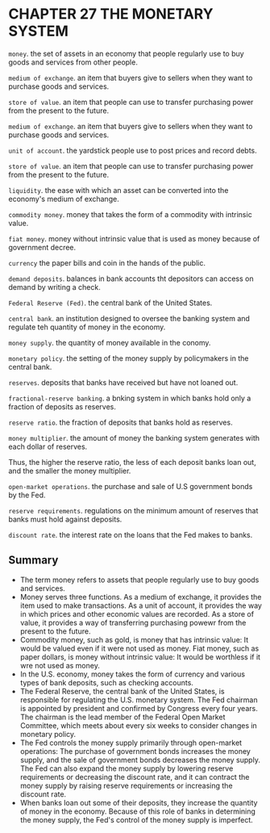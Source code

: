 # CHAPTER 27 THE MONETARY SYSTEM



`money`. the set of assets in an economy that people regularly use to buy goods and services from other people.

`medium of exchange`. an item that buyers give to sellers when they want to purchase goods and services.

`store of value`. an item that people can use to transfer purchasing power from the present to the future.

`medium of exchange`. an item that buyers give to sellers when they want to purchase goods and services.

`unit of account`. the yardstick people use to post prices and record debts.

`store of value`. an item that people can use to transfer purchasing power from the present to the future.

`liquidity`. the ease with which an asset can be converted into the economy's medium of exchange.

`commodity money`. money that takes the form of a commodity with intrinsic value.

`fiat money`. money without intrinsic value that is used as money because of government decree.

`currency` the paper bills and coin in the hands of the public.

`demand deposits`. balances in bank accounts tht depositors can access on demand by writing a check.

`Federal Reserve (Fed)`. the central bank of the United States.

`central bank`. an institution designed to oversee the banking system and regulate teh quantity of money in the economy.

`money supply`. the quantity of money available in the conomy.

`monetary policy`. the setting of the money supply by policymakers in the central bank.

`reserves`. deposits that banks have received but have not loaned out.

`fractional-reserve banking`. a bnking system in which banks hold only a fraction of deposits as reserves.

`reserve ratio`. the fraction of deposits that banks hold as reserves.

`money multiplier`. the amount of money the banking system generates with each dollar of reserves.

Thus, the higher the reserve ratio, the less of each deposit banks loan out, and the smaller the money multiplier.

`open-market operations`. the purchase and sale of U.S government bonds by the Fed.

`reserve requirements`. regulations on the minimum amount of reserves that banks must hold against deposits.

`discount rate`. the interest rate on the loans that the Fed makes to banks.



## Summary

- The term money refers to assets that people regularly use to buy goods and services.
- Money serves three functions. As a medium of exchange, it provides the item used to make transactions. As a unit of account, it provides the way in which prices and other economic values are recorded. As a store of value, it provides a way of transferring purchasing powewr from the present to the future.
- Commodity money, such as gold, is money that has intrinsic value: It would be valued even if it were not used as money. Fiat money, such as paper dollars, is money without intrinsic value: It would be worthless if it wre not used as money.
- In the U.S. economy, money takes the form of currency and various types of bank deposits, such as checking accounts.
- The Federal Reserve, the central bank of the United States, is responsible for regulating the U.S. monetary system. The Fed chairman is appointed by president and confirmed by Congress every four years. The chairman is the lead member of the Federal Open Market Committee, which meets about every six weeks to consider changes in monetary policy.
- The Fed controls the money supply primarily through open-market operations: The purchase of government bonds increases the money supply, and the sale of government bonds decreases the money supply. The Fed can also expand the money supply by lowering reserve requirements or decreasing the discount rate, and it can contract the money supply by raising reserve requirements or increasing the discount rate.
- When banks loan out some of their deposits, they increase the quantity of money in the economy. Because of this role of banks in determining the money supply, the Fed's control of the money supply is imperfect.
